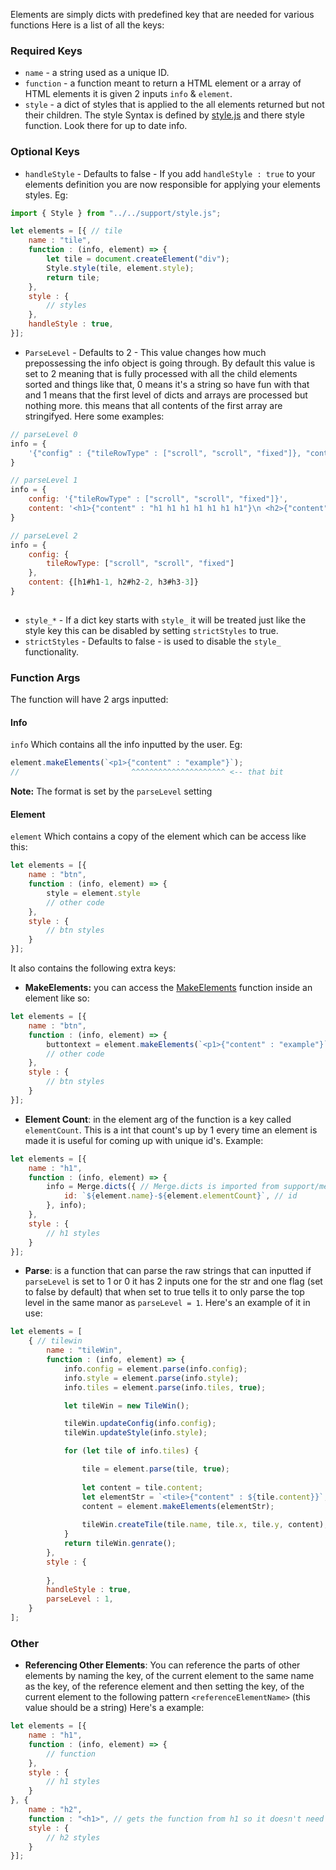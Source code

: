 Elements are simply dicts with predefined key that are needed for various functions
Here is a list of all the keys:
### Required Keys
 - `name` - a string used as a unique ID.
 - `function` - a function meant to return a HTML element or a array of HTML elements it is given 2 inputs `info` & `element`.
 - `style` - a dict of styles that is applied to the all elements returned but not their children. The style Syntax is defined by [style.js](support/style.js.md) and there style function. Look there for up to date info.
### Optional Keys
 - `handleStyle` - Defaults to false - If you add `handleStyle : true` to your elements definition you are now responsible for applying your elements styles. Eg:
```js
import { Style } from "../../support/style.js";

let elements = [{ // tile
	name : "tile",
	function : (info, element) => {
		let tile = document.createElement("div");
		Style.style(tile, element.style);
		return tile;
	},
	style : {
		// styles
	},
	handleStyle : true,
}];
```
 - `ParseLevel` - Defaults to 2 - This value changes how much prepossessing the info object is going through. By default this value is set to 2 meaning that is fully processed with all the child elements sorted and things like that, 0 means it's a string so have fun with that and 1 means that the first level of dicts and arrays are processed but nothing more. this means that all contents of the first array are stringifyed. Here some examples:
```js
// parseLevel 0
info = {
	'{"config" : {"tileRowType" : ["scroll", "scroll", "fixed"]}, "content" : \n <h1>{"content" : "h1 h1 h1 h1 h1 h1 h1"}\n <h2>{"content" : "h2 h2 h2 h2 h2 h2 h2"}\n <h3>{"content" : "h3 h3 h3 h3 h3 h3 h3"}\n}'
}

// parseLevel 1
info = {
	config: '{"tileRowType" : ["scroll", "scroll", "fixed"]}',
	content: '<h1>{"content" : "h1 h1 h1 h1 h1 h1 h1"}\n <h2>{"content" : "h2 h2 h2 h2 h2 h2 h2"}\n <h3>{"content" : "h3 h3 h3 h3 h3 h3 h3"}'
}

// parseLevel 2
info = {
	config: {
		tileRowType: ["scroll", "scroll", "fixed"]
	},
	content: {[h1#h1-1, h2#h2-2, h3#h3-3]}
}
​
```
 - `style_*`  - If a dict key starts with `style_` it will be treated just like the style key this can be disabled by setting `strictStyles` to true.
 - `strictStyles` - Defaults to false - is used to disable the `style_` functionality. 
### Function Args
The function will have 2 args inputted: 
#### Info
`info` 
Which contains all the info inputted by the user. Eg: 
```js
element.makeElements(`<p1>{"content" : "example"}`);
//                         ^^^^^^^^^^^^^^^^^^^^^ <-- that bit
```
 **Note:** The format is set by the `parseLevel` setting

#### Element
`element` 
Which contains a copy of the element which can be access like this:
```js
let elements = [{
	name : "btn",
	function : (info, element) => {
		style = element.style
		// other code
	},
	style : {
		// btn styles
	}
}];
```
It also contains the following extra keys:
 - **MakeElements:** you can access the [MakeElements](element.js.md#MakeElements) function inside an element like so:
```js
let elements = [{
	name : "btn",
	function : (info, element) => {
		buttontext = element.makeElements(`<p1>{"content" : "example"}`);
		// other code
	},
	style : {
		// btn styles
	}
}];
```
 - **Element Count**: in the element arg of the function is a key called `elementCount`. This is a int that count's up by 1 every time an element is made it is useful for coming up with unique id's. Example:
```js
let elements = [{
	name : "h1",
	function : (info, element) => {
		info = Merge.dicts({ // Merge.dicts is imported from support/merger.js
			id: `${element.name}-${element.elementCount}`, // id 
		}, info);
	},
	style : {
		// h1 styles
	}
}];
```
 - **Parse**: is a function that can parse the raw strings that can inputted if `parseLevel` is set to  1 or 0 it has 2 inputs one for the str and one flag (set to false by default) that when set to true tells it to only parse the top level in the same manor as `parseLevel = 1`. Here's an example of it in use:
```js
let elements = [
    { // tilewin
        name : "tileWin",
        function : (info, element) => {
            info.config = element.parse(info.config);
            info.style = element.parse(info.style);
            info.tiles = element.parse(info.tiles, true);

            let tileWin = new TileWin();

            tileWin.updateConfig(info.config);
            tileWin.updateStyle(info.style);

            for (let tile of info.tiles) {

                tile = element.parse(tile, true);
                
                let content = tile.content;
				let elementStr = `<tile>{"content" : ${tile.content}}`;
				content = element.makeElements(elementStr);
				
                tileWin.createTile(tile.name, tile.x, tile.y, content);
            }
            return tileWin.genrate();
        },
        style : {
            
        },
        handleStyle : true,
        parseLevel : 1,
    }
];
```
### Other
 - **Referencing Other Elements**: You can reference the parts of other elements by naming the key, of the current element to the same name as the key, of the reference element and then setting the key, of the current element to the following pattern `<referenceElementName>` (this value should be a string) Here's a example:
```javascript
let elements = [{
	name : "h1",
	function : (info, element) => {
		// function
	},
	style : {
		// h1 styles
	}
}, {
	name : "h2",
	function : "<h1>", // gets the function from h1 so it doesn't need to be writen twice
	style : {
		// h2 styles
	}
}];
```
